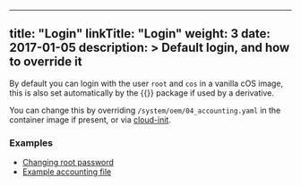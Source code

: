 
---
title: "Login"
linkTitle: "Login"
weight: 3
date: 2017-01-05
description: >
  Default login, and how to override it
---

By default you can login with the user `root` and `cos` in a vanilla cOS image, this is also set automatically by the {{<package package="system/cloud-config" >}} package if used by a derivative.

You can change this by overriding `/system/oem/04_accounting.yaml` in the container image if present, or via [cloud-init](../reference/cloud_init/#stagesstage_idstep_nameusers).

### Examples
- [Changing root password](https://github.com/rancher-sandbox/cos-toolkit-sample-repo/blob/00c0b4abf8225224c1c177f5b3bd818c7b091eaf/packages/sampleOS/build.yaml#L13)
- [Example accounting file](https://github.com/rancher-sandbox/epinio-appliance-demo-sample/blob/master/packages/epinioOS/04_accounting.yaml)
